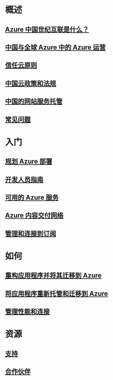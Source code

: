 # 概述
## [Azure 中国世纪互联是什么？](china-welcome.md)
## [中国与全球 Azure 中的 Azure 运营](china-overview-operations.md)
## [信任云原则](china-overview-trust-cloud.md)
## [中国云政策和法规](china-overview-policies.md)
## [中国的网站服务托管](china-overview-service-hosting.md)
## [常见问题](china-overview-faq.md)

# 入门
## [规划 Azure 部署](china-get-started-plan.md)
## [开发人员指南](china-get-started-developer-guide.md)
## [可用的 Azure 服务](china-get-started-service-availability.md)
## [Azure 内容交付网络](china-get-started-service-cdn.md)
## [管理和连接到订阅](china-get-started-service-manage-and-connect.md)

# 如何
## [重构应用程序并将其迁移到 Azure](china-how-to-refactor.md)
## [将应用程序重新托管和迁移到 Azure](china-how-to-rehost.md)
## [管理性能和连接](china-how-to-manage-performance.md)

# 资源
## [支持](china-resources-support.md)
## [合作伙伴](china-resources-partners.md)


